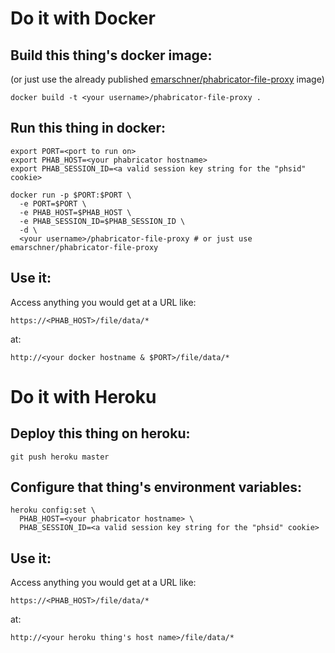 # Do it with Docker
## Build this thing's docker image:
(or just use the already published [emarschner/phabricator-file-proxy](https://hub.docker.com/r/emarschner/phabricator-file-proxy/) image)
```
docker build -t <your username>/phabricator-file-proxy .
```
## Run this thing in docker:
```
export PORT=<port to run on>
export PHAB_HOST=<your phabricator hostname>
export PHAB_SESSION_ID=<a valid session key string for the "phsid" cookie>

docker run -p $PORT:$PORT \
  -e PORT=$PORT \
  -e PHAB_HOST=$PHAB_HOST \
  -e PHAB_SESSION_ID=$PHAB_SESSION_ID \
  -d \
  <your username>/phabricator-file-proxy # or just use emarschner/phabricator-file-proxy
```
## Use it:
Access anything you would get at a URL like:
```
https://<PHAB_HOST>/file/data/*
```
at:
```
http://<your docker hostname & $PORT>/file/data/*
```
# Do it with Heroku
## Deploy this thing on heroku:
```
git push heroku master
```
## Configure that thing's environment variables:
```
heroku config:set \
  PHAB_HOST=<your phabricator hostname> \
  PHAB_SESSION_ID=<a valid session key string for the "phsid" cookie>
```
## Use it:
Access anything you would get at a URL like:
```
https://<PHAB_HOST>/file/data/*
```
at:
```
http://<your heroku thing's host name>/file/data/*
```
